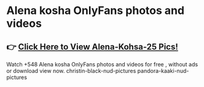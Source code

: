 # Alena kosha OnlyFans photos and videos

## 👉 [Click Here to View Alena-Kohsa-25 Pics!](https://github.com/rtuv9652/house-of-fun-free-coins-and-spins)

Watch +548 Alena kosha OnlyFans photos and videos for free , without ads or download view now. christin-black-nud-pictures pandora-kaaki-nud-pictures
